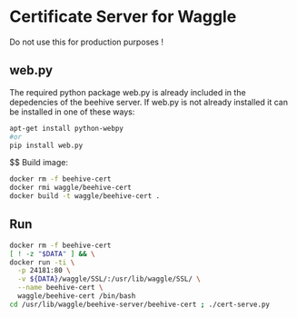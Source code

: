 
# Certificate Server for Waggle
 
Do not use this for production purposes ! 

## web.py
The required python package web.py is already included in the depedencies of the beehive server. If web.py is not already installed it can be installed in one of these ways:
```bash
apt-get install python-webpy
#or
pip install web.py
```

$$ Build image:
```bash
docker rm -f beehive-cert
docker rmi waggle/beehive-cert
docker build -t waggle/beehive-cert .
```



## Run
```bash
docker rm -f beehive-cert
[ ! -z "$DATA" ] && \
docker run -ti \
  -p 24181:80 \
  -v ${DATA}/waggle/SSL/:/usr/lib/waggle/SSL/ \
  --name beehive-cert \
  waggle/beehive-cert /bin/bash
cd /usr/lib/waggle/beehive-server/beehive-cert ; ./cert-serve.py
```
